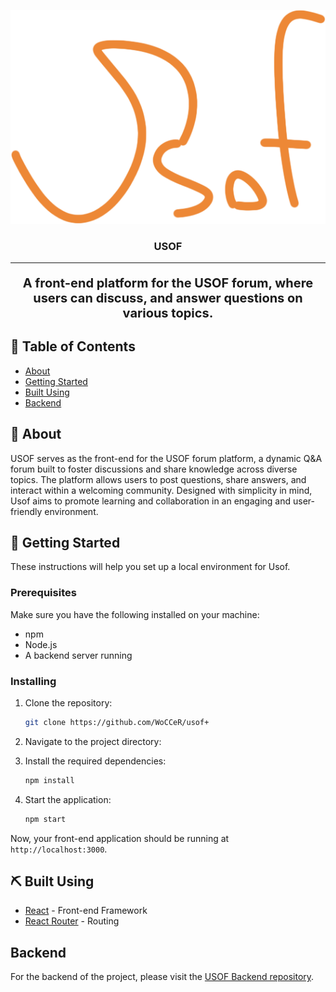 <p align="center">
  <a href="" rel="noopener">
    <img src="public/logo.png" alt="Project logo"></a>
</p>

<div align="center">
<h3 align="center">USOF</h3>


</div>

---

<p align="center" style="font-size: 20px;">
    <b>A front-end platform for the USOF forum, where users can discuss, and answer questions on various topics.</b>
    <br> 
</p>

## 📝 Table of Contents

- [About](#about)
- [Getting Started](#getting_started)
- [Built Using](#built_using)
- [Backend](#backend)

## 🧐 About <a name = "about"></a>

USOF serves as the front-end for the USOF forum platform, a dynamic Q&A forum built to foster discussions and share knowledge across diverse topics. The platform allows users to post questions, share answers, and interact within a welcoming community. Designed with simplicity in mind, Usof aims to promote learning and collaboration in an engaging and user-friendly environment.

## 🏁 Getting Started <a name = "getting_started"></a>

These instructions will help you set up a local environment for Usof.

### Prerequisites

Make sure you have the following installed on your machine:

- npm
- Node.js
- A backend server running


### Installing

1. Clone the repository:

   ```bash
   git clone https://github.com/WoCCeR/usof+
   ```

2. Navigate to the project directory:

  

3. Install the required dependencies:

   ```bash
   npm install
   ```

4. Start the application:

   ```bash
   npm start
   ```

Now, your front-end application should be running at `http://localhost:3000`.

## ⛏️ Built Using <a name = "built_using"></a>

- [React](https://reactjs.org/) - Front-end Framework
- [React Router](https://reactrouter.com/) - Routing


## Backend <a name = "backend"></a>

For the backend of the project, please visit the [USOF Backend repository](https://github.com/WoCCeR/usof-).
